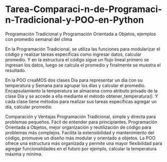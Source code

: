 # Tarea-Comparaci-n-de-Programaci-n-Tradicional-y-POO-en-Python
Programación Tradicional y  Programación Orientada a Objetos, ejemplos con promedio semanal del clima

En la Programación Tradicional, se utiliza las funciones para modularizar el código y realizar tareas específicas como ingresar datos, calcular promedio. Y en la estructura el código sigue un flujo lineal primero se ingresan los datos, luego se calcula el promedio y finalmente se muestra el resultado.


En la POO creaMOS dos clases Dia para representar un día con su temperatura y Semana para agrupar los días y calcular el promedio. Encapsulamiento la temperatura se almacena como atributo privado de la clase Dia y se accede a ella mediante el método obtener_temperatura(). Y cada clase tiene métodos para realizar sus tareas específicas agregar un día, calcular promedio.


Comparación y Ventajas
Programación Tradicional, simple y directa para problemas pequeños. Fácil de entender para principiantes. Programación Orientada a Objetos, mejor organización y reutilización de código para problemas más complejos. Facilita la extensibilidad y mantenimiento del código, promueve un diseño más modular y orientado a objetos.
La POO ofrece una estructura más organizada y permite una mayor flexibilidad para agregar funcionalidades en el futuro por ejemplo, calcular la temperatura máxima y mínima.

